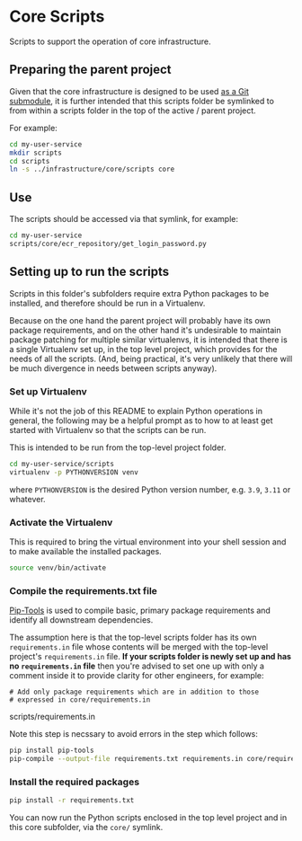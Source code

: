# Core Scripts

Scripts to support the operation of core infrastructure.

## Preparing the parent project

Given that the core infrastructure is designed to be used [as a Git submodule](../README.md#usage), it is further intended that this scripts folder be symlinked to from within a scripts folder in the top of the active / parent project.

For example:
```bash
cd my-user-service
mkdir scripts
cd scripts
ln -s ../infrastructure/core/scripts core
```

## Use

The scripts should be accessed via that symlink, for example:
```bash
cd my-user-service
scripts/core/ecr_repository/get_login_password.py
```

## Setting up to run the scripts

Scripts in this folder's subfolders require extra Python packages to be installed, and therefore should be run in a Virtualenv.

Because on the one hand the parent project will probably have its own package requirements, and on the other hand it's undesirable to maintain package patching for multiple similar virtualenvs, it is intended that there is a single Virtualenv set up, in the top level project, which provides for the needs of all the scripts. (And, being practical, it's very unlikely that there will be much divergence in needs between scripts anyway).

### Set up Virtualenv
While it's not the job of this README to explain Python operations in general, the following may be a helpful prompt as to how to at least get started with Virtualenv so that the scripts can be run.

This is intended to be run from the top-level project folder.

```bash
cd my-user-service/scripts
virtualenv -p PYTHONVERSION venv
```
where `PYTHONVERSION` is the desired Python version number, e.g. `3.9`, `3.11`  or whatever.

### Activate the Virtualenv

This is required to bring the virtual environment into your shell session and to make available the installed packages.

```bash
source venv/bin/activate
```

### Compile the requirements.txt file

[Pip-Tools](https://pypi.org/project/pip-tools/) is used to compile basic, primary package requirements and identify all downstream dependencies.

The assumption here is that the top-level scripts folder has its own `requirements.in` file whose contents will be merged with the top-level project's `requirements.in` file. **If your scripts folder is newly set up and has no `requirements.in` file** then you're advised to set one up with only a comment inside it to provide clarity for other engineers, for example:

```
# Add only package requirements which are in addition to those
# expressed in core/requirements.in
```
scripts/requirements.in

Note this step is necssary to avoid errors in the step which follows:

```bash
pip install pip-tools
pip-compile --output-file requirements.txt requirements.in core/requirements.in
```

### Install the required packages

```bash
pip install -r requirements.txt
```

You can now run the Python scripts enclosed in the top level project and in this core subfolder, via the `core/` symlink.
